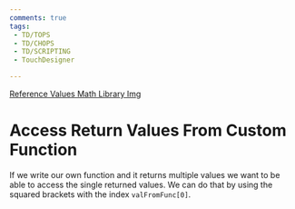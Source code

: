 ```yaml
---
comments: true
tags:
 - TD/TOPS
 - TD/CHOPS
 - TD/SCRIPTING
 - TouchDesigner

---
```


[Reference Values Math Library Img](../img/AccessReturnValuesCustomFuction.png)
# Access Return Values From Custom Function

If we write our own function and it returns multiple values we want to be able to access the single returned values. We can do that by using the squared brackets with the index
`valFromFunc[0]`.

